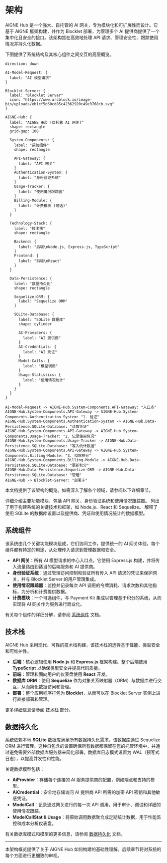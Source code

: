 # 架构

AIGNE Hub 是一个强大、自托管的 AI 网关，专为模块化和可扩展性而设计。它基于 AIGNE 框架构建，并作为 Blocklet 部署，为管理多个 AI 提供商提供了一个集中化且安全的接口。该架构旨在高效地处理 API 请求、管理安全性、跟踪使用情况并持久化数据。

下图提供了系统结构及其核心组件之间交互的高层概览。

```d2
direction: down

AI-Model-Request: { 
  label: "AI 模型请求"
}

Blocklet-Server: {
  label: "Blocklet Server"
  icon: "https://www.arcblock.io/image-bin/uploads/eb1cf5d60cd85c42362920c49e3768cb.svg"
}

AIGNE-Hub: {
  label: "AIGNE Hub (自托管 AI 网关)"
  shape: rectangle
  grid-gap: 100

  System-Components: {
    label: "系统组件"
    shape: rectangle

    API-Gateway: {
      label: "API 网关"
    }
    Authentication-System: {
      label: "身份验证系统"
    }
    Usage-Tracker: {
      label: "使用情况跟踪器"
    }
    Billing-Module: {
      label: "计费模块 (可选)"
    }
  }

  Technology-Stack: {
    label: "技术栈"
    shape: rectangle

    Backend: {
      label: "后端\nNode.js, Express.js, TypeScript"
    }
    Frontend: {
      label: "前端\nReact"
    }
  }

  Data-Persistence: {
    label: "数据持久化"
    shape: rectangle

    Sequelize-ORM: {
      label: "Sequelize ORM"
    }

    SQLite-Database: {
      label: "SQLite 数据库"
      shape: cylinder
      
      AI-Providers: {
        label: "AI 提供商"
      }
      AI-Credentials: {
        label: "AI 凭证"
      }
      Model-Calls: {
        label: "模型调用"
      }
      Usage-Statistics: {
        label: "使用情况统计"
      }
    }
  }
}

AI-Model-Request -> AIGNE-Hub.System-Components.API-Gateway: "入口点"
AIGNE-Hub.System-Components.API-Gateway -> AIGNE-Hub.System-Components.Authentication-System: "1. 验证"
AIGNE-Hub.System-Components.Authentication-System -> AIGNE-Hub.Data-Persistence.SQLite-Database: "读取凭证"
AIGNE-Hub.System-Components.API-Gateway -> AIGNE-Hub.System-Components.Usage-Tracker: "2. 记录使用情况"
AIGNE-Hub.System-Components.Usage-Tracker -> AIGNE-Hub.Data-Persistence.SQLite-Database: "写入统计数据"
AIGNE-Hub.System-Components.API-Gateway -> AIGNE-Hub.System-Components.Billing-Module: "3. 扣除积分"
AIGNE-Hub.System-Components.Billing-Module -> AIGNE-Hub.Data-Persistence.SQLite-Database: "更新积分"
AIGNE-Hub.Data-Persistence.Sequelize-ORM -> AIGNE-Hub.Data-Persistence.SQLite-Database: "管理"
AIGNE-Hub -> Blocklet-Server: "部署于"

```

本文档提供了该架构的概览。如需深入了解各个领域，请参阅以下详细章节。

<x-cards data-columns="3">
  <x-card data-title="系统组件" data-icon="lucide:blocks" data-href="/architecture/system-components">
    详细介绍主要功能模块，包括 API 网关、身份验证系统和使用情况跟踪器。
  </x-card>
  <x-card data-title="技术栈" data-icon="lucide:layers" data-href="/architecture/technology-stack">
    列出了用于构建系统的关键技术和框架，如 Node.js、React 和 Sequelize。
  </x-card>
  <x-card data-title="数据持久化" data-icon="lucide:database" data-href="/architecture/data-persistence">
    解释了使用 SQLite 的数据库设置以及提供商、凭证和使用情况统计的数据模型。
  </x-card>
</x-cards>

## 系统组件

该系统由几个关键功能模块组成，它们协同工作，提供统一的 AI 网关体验。每个组件都有特定的用途，从处理传入请求到管理数据和安全。

-   **API 网关**：所有 AI 模型请求的中心入口点。它使用 Express.js 构建，并将传入流量路由到适当的后端服务和 AI 提供商。
-   **身份验证系统**：通过管理访问控制和验证所有传入 API 请求的凭证来保护网关，并与 Blocklet Server 的用户管理集成。
-   **使用情况跟踪器**：监控并记录每次 API 调用的令牌消耗、请求次数和其他指标，为分析和计费提供数据。
-   **计费模块**：一个可选组件，与 Payment Kit 集成以管理基于积分的系统，从而实现将 AI 网关作为服务进行商业化。

有关每个组件的详细分解，请参阅 [系统组件](./architecture-system-components.md) 文档。

## 技术栈

AIGNE Hub 采用现代、可靠的技术栈构建，该技术栈的选择基于性能、类型安全和可维护性。

-   **后端**：核心逻辑使用 **Node.js** 和 **Express.js** 框架构建。整个后端使用 **TypeScript** 以确保类型安全并提高代码质量。
-   **前端**：管理和面向用户的仪表盘使用 **React** 开发。
-   **数据库 ORM**：使用 **Sequelize** 作为对象关系映射器（ORM）与数据库进行交互，从而简化数据访问和管理。
-   **部署**：整个应用程序打包为 **Blocklet**，从而可以在 Blocklet Server 实例上进行直接部署和管理。

更多详细信息请参阅 [技术栈](./architecture-technology-stack.md) 部分。

## 数据持久化

系统依赖本地 **SQLite** 数据库满足所有数据持久化需求，该数据库通过 Sequelize ORM 进行管理。这种自包含的设置确保所有数据都保留在您的托管环境中，并通过避免需要外部数据库服务器来简化部署。数据库日志模式设置为 WAL（预写式日志），以提高并发性和性能。

关键数据模型包括：

-   **AiProvider**：存储每个连接的 AI 服务提供商的配置，例如端点和支持的模型。
-   **AiCredential**：安全地存储访问 AI 提供商 API 所需的加密 API 密钥和其他敏感凭证。
-   **ModelCall**：记录通过网关进行的每一次 API 调用，用于审计、调试和详细的使用情况跟踪。
-   **ModelCallStat & Usage**：将原始调用数据聚合成定期统计数据，用于性能监控和成本分析仪表盘。

有关数据库模式和模型的更多信息，请参阅 [数据持久化](./architecture-data-persistence.md) 文档。

---

本架构概览提供了关于 AIGNE Hub 如何构建的基础性理解。后续章节将对系统的每个方面进行更细致的审视。